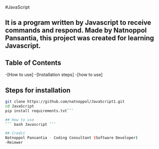 #JavaScript


## It is a program written by Javascript to receive commands and respond. Made by Natnoppol Pansantia, this project was created for learning Javascript.

## Table of Contents
-[How to use]
-[Installation steps]
-[how to use]

## Steps for installation
``` bash
git clone https://github.com/natnoppol/JavaScript1.git
cd JavaScript
pip install requirements.txt```

## How to use
``` bash Javascript ```

## Credit
Natnoppol Pansantia - Coding Consultant (Software Developer)
-Reiewer